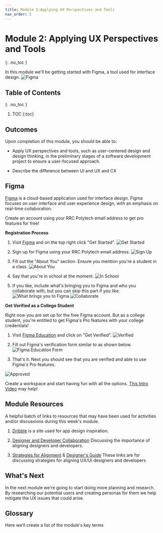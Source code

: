 ```yaml
---
title: Module 2:Applying UX Perspectives and Tools
nav_order: 2
---
```


<!-- prettier-ignore-start-->

# Module 2: Applying UX Perspectives and Tools
{: .no_toc }

In this module we'll be getting started with Figma, a tool used for interface design.
![Figma](figma.JPG)

## Table of Contents
{: .no_toc }

1. TOC
{:toc}
      
<!-- prettier-ignore-end -->

## Outcomes

Upon completion of this module, you should be able to:

- Apply UX perspectives and tools, such as user-centered design and design thinking, in the preliminary stages of a software development project to ensure a user-focused approach.

- Describe the difference between UI and UX and CX

## Figma

[Figma](https://www.figma.com) is a cloud-based application used for interface design. Figma focuses on user interface and user experience design, with an emphasis on real-time collaboration.

Create an account using your RRC Polytech email address to get pro features for free!

**Registration Process**

1. Visit [Figma](https://www.figma.com) and on the top right click "Get Started". ![Get Started](getstarted.png)

1. Sign up for Figma using your RRC Polytech email address. ![Sign Up](figma1.png)

1. Fill out the "About You" section. Ensure you mention you're a student in a class. ![About You](figma3.png)

1. Say that you're in school at the moment. ![In School](figma4.png)

1. If you like, include what's bringing you to Figma and who you collaborate with, but you can skip this part if you like. ![What brings you to Figma](figma5.png) ![Collaborate](figma6.png)

**Get Verified as a College Student**

Right now you are set up for the free Figma account. But as a college student, you're entitled to get Figma's Pro features with your college credentials!

1. Visit [Figma Education](https://www.figma.com/education) and click on "Get Verified". ![Verified](figma0.png)

1. Fill out Figma's verification form similar to as shown below. ![Figma Education Form](figma7.png)

1. That's it. Next you should see that you are verified and able to use Figma's Pro features.

![Approved](figma8.png)

Create a workspace and start having fun with all the options. [This Intro Video](https://youtu.be/jk1T0CdLxwU?t=85) may help!

## Module Resources

A helpful batch of links to resources that may have been used for activities and/or discussions during this week's module.

1. [Dribble](https://dribbble.com/tags/free%20app%20resources%20for%20mobile) is a site used for app design inspiration.

1. [Designer and Developer Collaboration](https://www.toptal.com/designers/ui-ux/designer-developer-collaboration) Discussing the importance of aligning designers and developers.

1. [Strategies for Alignment](https://www.uxpin.com/studio/blog/designers-developers-collaboration/) & [Designer's Guide](https://www.invisionapp.com/lp/designers-guide-dev-collaboration) These links are for discussing strategies for aligning UX/UI designers and developers

## What's Next

In the next module we're going to start doing more planning and research. By researching our potential users and creating personas for them we help mitigate the UX issues that could arise.

## Glossary

Here we'll create a list of the module's key terms
